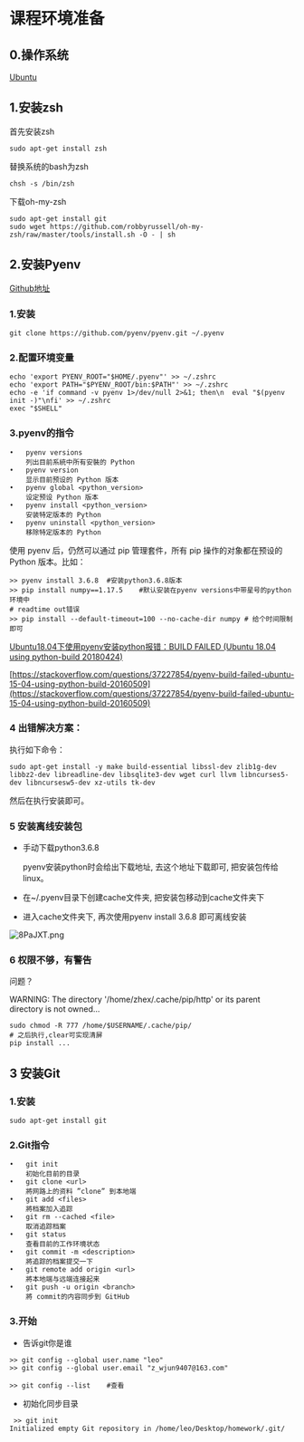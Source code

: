 # 课程环境准备

## 0.操作系统

[Ubuntu](https://wiki.ubuntu-tw.org/index.php?title=%E9%A6%96%E9%A0%81)

## 1.安装zsh

首先安装zsh

```shell
sudo apt-get install zsh
```

替换系统的bash为zsh

```shell
chsh -s /bin/zsh
```

下载oh-my-zsh

```
sudo apt-get install git 
sudo wget https://github.com/robbyrussell/oh-my-zsh/raw/master/tools/install.sh -O - | sh
```

## 2.安装Pyenv

[Github地址](https://github.com/pyenv/pyenv)

### 1.安装

```shell
git clone https://github.com/pyenv/pyenv.git ~/.pyenv
```

### 2.配置环境变量

```shell
echo 'export PYENV_ROOT="$HOME/.pyenv"' >> ~/.zshrc
echo 'export PATH="$PYENV_ROOT/bin:$PATH"' >> ~/.zshrc
echo -e 'if command -v pyenv 1>/dev/null 2>&1; then\n  eval "$(pyenv init -)"\nfi' >> ~/.zshrc
exec "$SHELL"
```

### 3.pyenv的指令

```shell
•	pyenv versions
	列出目前系統中所有安裝的 Python
•	pyenv version
	显示目前预设的 Python 版本
• 	pyenv global <python_version>
	设定预设 Python 版本
• 	pyenv install <python_version>
	安装特定版本的 Python
• 	pyenv uninstall <python_version>
	移除特定版本的 Python 
```

使用 pyenv 后，仍然可以通过 pip 管理套件，所有 pip 操作的对象都在预设的 Python 版本。比如：

```shell
>> pyenv install 3.6.8 	#安装python3.6.8版本
>> pip install numpy==1.17.5    #默认安装在pyenv versions中带星号的python环境中
# readtime out错误
>> pip install --default-timeout=100 --no-cache-dir numpy # 给个时间限制即可
```

[Ubuntu18.04下使用pyenv安装python报错：BUILD FAILED (Ubuntu 18.04 using python-build 20180424)](https://blog.csdn.net/BigData_Mining/article/details/100100375)

[https://stackoverflow.com/questions/37227854/pyenv-build-failed-ubuntu-15-04-using-python-build-20160509](https://stackoverflow.com/questions/37227854/pyenv-build-failed-ubuntu-15-04-using-python-build-20160509)

### 4 出错解决方案：

执行如下命令：

```shell
sudo apt-get install -y make build-essential libssl-dev zlib1g-dev libbz2-dev libreadline-dev libsqlite3-dev wget curl llvm libncurses5-dev libncursesw5-dev xz-utils tk-dev
```

然后在执行安装即可。

### 5 安装离线安装包

- 手动下载python3.6.8

  pyenv安装python时会给出下载地址, 去这个地址下载即可, 把安装包传给linux。

-  在~/.pyenv目录下创建cache文件夹, 把安装包移动到cache文件夹下

- 进入cache文件夹下, 再次使用pyenv install 3.6.8 即可离线安装

![8PaJXT.png](https://s2.ax1x.com/2020/03/10/8PaJXT.png)

### 6 权限不够，有警告

问题？

WARNING: The directory '/home/zhex/.cache/pip/http' or its parent directory is not owned...

```shell
sudo chmod -R 777 /home/$USERNAME/.cache/pip/
# 之后执行,clear可实现清屏
pip install ...
```

## 3 安装Git

### 1.安装

```shell
sudo apt-get install git
```

### 2.Git指令

```
•	git init
	初始化目前的目录
• 	git clone <url>
	將网路上的资料 ”clone” 到本地端
• 	git add <files>
	將档案加入追踪
• 	git rm --cached <file>
	取消追踪档案
• 	git status
	查看目前的工作环境状态
• 	git commit -m <description>
	將追踪的档案提交一下
• 	git remote add origin <url>
	將本地端与远端连接起来
• 	git push -u origin <branch>
	將 commit的内容同步到 GitHub
```

### 3.开始

- 告诉git你是谁

```shell
>> git config --global user.name "leo" 
>> git config --global user.email "z_wjun9407@163.com"

>> git config --list    #查看
```

- 初始化同步目录

```shell
 >> git init
Initialized empty Git repository in /home/leo/Desktop/homework/.git/
```

